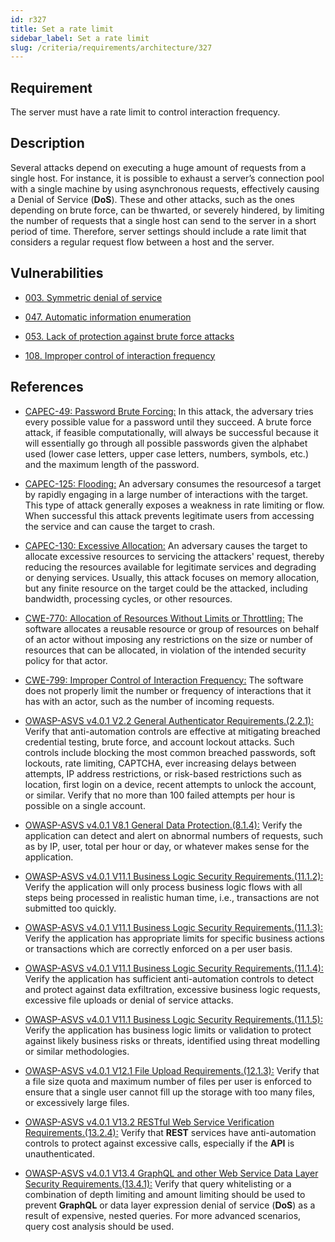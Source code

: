 ```yaml
---
id: r327
title: Set a rate limit
sidebar_label: Set a rate limit
slug: /criteria/requirements/architecture/327
---
```


## Requirement
The server must have a rate limit
to control interaction frequency.

## Description
Several attacks depend on executing a huge amount
of requests from a single host.
For instance,
it is possible to exhaust a server’s connection pool
with a single machine
by using asynchronous requests,
effectively causing a Denial of Service (**DoS**).
These and other attacks,
such as the ones depending on brute force,
can be thwarted,
or severely hindered,
by limiting the number of requests
that a single host can send to the server
in a short period of time.
Therefore,
server settings should include a rate limit
that considers a regular request flow
between a host and the server.

## Vulnerabilities

- [003. Symmetric denial of service](/criteria/vulnerabilities/003)

- [047. Automatic information enumeration](/criteria/vulnerabilities/047)

- [053. Lack of protection against brute force attacks](/criteria/vulnerabilities/053)

- [108. Improper control of interaction frequency](/criteria/vulnerabilities/108)

## References

- [CAPEC-49: Password Brute Forcing:](https://capec.mitre.org/data/definitions/49.html)
In this attack,
the adversary tries every possible value
for a password until they succeed.
A brute force attack,
if feasible computationally,
will always be successful because
it will essentially go through
all possible passwords given the alphabet used
(lower case letters, upper case letters, numbers,
symbols, etc.)
and the maximum length of the password.

- [CAPEC-125: Flooding:](https://capec.mitre.org/data/definitions/125.html)
An adversary consumes the resourcesof a target
by rapidly engaging
in a large number of interactions with the target.
This type of attack
generally exposes a weakness
in rate limiting or flow.
When successful
this attack prevents legitimate users
from accessing the service
and can cause the target to crash.

- [CAPEC-130: Excessive Allocation:](https://capec.mitre.org/data/definitions/130.html)
An adversary causes the target
to allocate excessive resources
to servicing the attackers' request,
thereby reducing the resources available
for legitimate services
and degrading or denying services.
Usually,
this attack focuses on memory allocation,
but any finite resource on the target
could be the attacked,
including bandwidth, processing cycles,
or other resources.

- [CWE-770: Allocation of Resources Without Limits or Throttling:](https://cwe.mitre.org/data/definitions/770.html)
The software allocates a reusable resource
or group of resources on behalf of an actor
without imposing any restrictions on the size
or number of resources
that can be allocated,
in violation of the intended security policy
for that actor.

- [CWE-799: Improper Control of Interaction Frequency:](https://cwe.mitre.org/data/definitions/799.html)
The software does not properly limit the number
or frequency of interactions
that it has with an actor,
such as the number of incoming requests.

- [OWASP-ASVS v4.0.1 V2.2 General Authenticator Requirements.(2.2.1):](https://owasp.org/www-pdf-archive/OWASP_Application_Security_Verification_Standard_4.0-en.pdf)
Verify that anti-automation controls
are effective at mitigating breached credential testing,
brute force,
and account lockout attacks.
Such controls
include blocking the most common breached passwords,
soft lockouts, rate limiting, CAPTCHA,
ever increasing delays between attempts,
IP address restrictions, 
or risk-based restrictions
such as location,
first login on a device,
recent attempts to unlock the account,
or similar.
Verify that no more than 100 failed attempts per hour
is possible on a single account.

- [OWASP-ASVS v4.0.1 V8.1 General Data Protection.(8.1.4):](https://owasp.org/www-pdf-archive/OWASP_Application_Security_Verification_Standard_4.0-en.pdf)
Verify the application can detect
and alert on abnormal numbers of requests,
such as by IP, user, total per hour or day,
or whatever makes sense for the application.

- [OWASP-ASVS v4.0.1 V11.1 Business Logic Security Requirements.(11.1.2):](https://owasp.org/www-pdf-archive/OWASP_Application_Security_Verification_Standard_4.0-en.pdf)
Verify the application will only process business logic flows
with all steps being processed in realistic human time,
i.e., transactions are not submitted too quickly.

- [OWASP-ASVS v4.0.1 V11.1 Business Logic Security Requirements.(11.1.3):](https://owasp.org/www-pdf-archive/OWASP_Application_Security_Verification_Standard_4.0-en.pdf)
Verify the application has appropriate limits
for specific business actions
or transactions which are correctly enforced
on a per user basis.

- [OWASP-ASVS v4.0.1 V11.1 Business Logic Security Requirements.(11.1.4):](https://owasp.org/www-pdf-archive/OWASP_Application_Security_Verification_Standard_4.0-en.pdf)
Verify the application has sufficient anti-automation controls
to detect and protect against data exfiltration,
excessive business logic requests,
excessive file uploads
or denial of service attacks.

- [OWASP-ASVS v4.0.1 V11.1 Business Logic Security Requirements.(11.1.5):](https://owasp.org/www-pdf-archive/OWASP_Application_Security_Verification_Standard_4.0-en.pdf)
Verify the application has business logic limits
or validation to protect against likely business risks
or threats,
identified using threat modelling
or similar methodologies.

- [OWASP-ASVS v4.0.1 V12.1 File Upload Requirements.(12.1.3):](https://owasp.org/www-pdf-archive/OWASP_Application_Security_Verification_Standard_4.0-en.pdf)
Verify that a file size quota
and maximum number of files per user
is enforced to ensure that a single user cannot fill up
the storage with too many files,
or excessively large files.

- [OWASP-ASVS v4.0.1 V13.2 RESTful Web Service Verification Requirements.(13.2.4):](https://owasp.org/www-pdf-archive/OWASP_Application_Security_Verification_Standard_4.0-en.pdf)
Verify that **REST** services
have anti-automation controls
to protect against excessive calls,
especially if the **API** is unauthenticated.

- [OWASP-ASVS v4.0.1 V13.4 GraphQL and other Web Service Data Layer Security Requirements.(13.4.1):](https://owasp.org/www-pdf-archive/OWASP_Application_Security_Verification_Standard_4.0-en.pdf)
Verify that query whitelisting
or a combination of depth limiting
and amount limiting should be used to prevent **GraphQL**
or data layer expression denial of service (**DoS**)
as a result of expensive,
nested queries.
For more advanced scenarios,
query cost analysis should be used.
